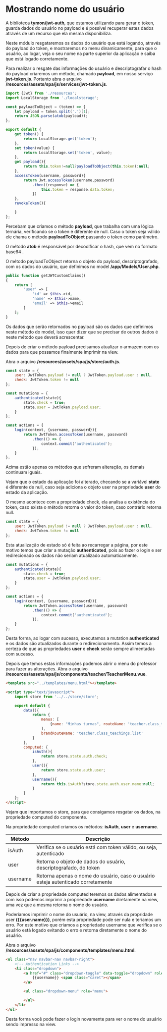 # Mostrando nome do usuário

A biblioteca **tymon/jwt-auth**, que estamos utilizando para gerar o token, guarda dados do usuário no payload e é possível recuperar estes dados através de um recurso que ela mesma disponibiliza.

Neste módulo resgataremos os dados do usuário que está logando, através do payload do token, e mostraremos no menu dinamicamente, para que o usuário, ao logar, veja o seu nome na parte superior da aplicação e saiba que está logado corretamente.

Para realizar o resgate das informações do usuário e descriptografar o hash do payload criaremos um método, chamado **payload**, em nosso serviço **jwt-token.js**. Portanto abra o arquivo **/resources/assets/spa/js/services/jwt-token.js**.

```js
import {Jwt} from './resources';
import LocalStorage from './localstorage';

const payloadToObject = (token) => {
    let payload = token.split('.')[1];
    return JSON.parse(atob(payload));
};

export default {
    get token() {
        return LocalStorage.get('token');
    },
    set token(value) {
        return LocalStorage.set('token', value);
    },
    get payload(){
        return this.token!=null?payloadToObject(this.token):null;
    },
    accessToken(username, password){
        return Jwt.accessToken(username,password)
            .then((response) => {
                this.token = response.data.token;
            })
    },
    revokeToken(){

    }
};
```

Percebam que criamos o método **payload**, que trabalha com uma lógica ternária, verificando se o token é diferente de null. Caso o token seja válido ele chama o método **payloadToObject** passando o token como parâmetro.

O método **atob** é responsável por decodificar o hash, que vem no formato base64 .

O método payloadToObject retorna o objeto do payload, descriptografado, com os dados do usuário, que definimos no model **/app/Models/User.php**.

```php
public function getJWTCustomClaims()
{
    return [
        'user' => [
            'id' => $this->id,
            'name' => $this->name,
            'email' => $this->email
        ]
    ];
}
```

Os dados que serão retornados no payload são os dados que definimos neste método do model, isso quer dizer que se precisar de outros dados é neste método que deverá acrescentar.

Depois de criar o método payload precisamos atualizar o armazem com os dados para que possamos finalmente imprimir na view.

Abra o arquivo **/resources/assets/spa/js/store/auth.js**.

```js
const state = {
    user: JwtToken.payload != null ? JwtToken.payload.user : null,
    check: JwtToken.token != null
};

const mutations = {
    authenticated(state){
        state.check = true;
        state.user = JwtToken.payload.user;
    }
};

const actions = {
    login(context, {username, password}){
        return JwtToken.accessToken(username, password)
            .then(() => {
                context.commit('authenticated');
            });
    }
};
```

Acima estão apenas os métodos que sofreram alteração, os demais continuam iguais.

Vejam que o estado da aplicação foi alterado, checando se a variável **state** é diferente de null, caso seja adiciona o objeto user na propriedade **user** do estado da aplicação.

O mesmo acontece com a propriedade check, ela analisa a existência do token, caso exista o método retorna o valor do token, caso contrário retorna null.

```js
const state = {
    user: JwtToken.payload != null ? JwtToken.payload.user : null,
    check: JwtToken.token != null
};
```

Esta atualização de estado só é feita ao recarregar a página, por este motivo temos que criar a mutação **authenticated**, pois ao fazer o login e ser redirecionado os dados não seriam atualizado automaticamente.

```js
const mutations = {
    authenticated(state){
        state.check = true;
        state.user = JwtToken.payload.user;
    }
};

const actions = {
    login(context, {username, password}){
        return JwtToken.accessToken(username, password)
            .then(() => {
                context.commit('authenticated');
            });
    }
};
```

Desta forma, ao logar com sucesso, executamos a mutation **authenticated** e os dados são atualizados durante o redirecionamento. Assim temos a certeza de que as propriedades **user** e **check** serão sempre alimentadas com sucesso.

Depois que temos estas informações podemos abrir o menu do professor para fazer as alterações. Abra o arquivo **/resources/assets/spa/js/components/teacher/TeacherMenu.vue**.

```html
<template src="../templates/menu.html"></template>

<script type="text/javascript">
    import store from '../../store/store';

    export default {
        data(){
            return {
                menus: [
                    {name: "Minhas turmas", routeName: 'teacher.class_teachings.list'}
                ],
                brandRouteName: 'teacher.class_teachings.list'
            }
        },
        computed: {
            isAuth(){
                return store.state.auth.check;
            },
            user(){
                return store.state.auth.user;
            },
            username(){
                return this.isAuth?store.state.auth.user.name:null;
            }
        }
    };
</script>
```

Vejam que importamos o store, para que consigamos resgatar os dados, na propriedade computed do componente.

Na propriedade computed criamos os métodos: **isAuth**, **user** e **username**.

| Método   | Descrição 																			  |
|----------|--------------------------------------------------------------------------------------|
| isAuth   | Verifica se o usuário está com token válido, ou seja, autenticado 					  |
| user     | Retorna o objeto de dados do usuário, descriptografado, do token 					  |
| username | Retorna apenas o nome do usuário, caso o usuário esteja autenticado corretamente	  |

Depois de criar a propriedade computed teremos os dados alimentados e com isso podemos imprimir a propriedade **username** diretamente na view, uma vez que a mesma retorna o nome do usuário.

Poderíamos imprimir o nome do usuário, na view, através da propridade user **({{user.name}})**, porém esta propriedade pode ser nula e teríamos um erro. Por este motivo que criamos a propriedade username que verifica se o usuário está logado evitando o erro e retorna diretamente o nome do usuário.

Abra o arquivo **/resources/assets/spa/js/components/templates/menu.html**.

```html
<ul class="nav navbar-nav navbar-right">
    <!-- Authentication Links -->
    <li class="dropdown">
        <a href="#" class="dropdown-toggle" data-toggle="dropdown" role="button" aria-expanded="false">
            {{username}} <span class="caret"></span>
        </a>

        <ul class="dropdown-menu" role="menu">

        </ul>
    </li>
</ul>
```

Desta forma você pode fazer o login novamente para ver o nome do usuário sendo impresso na view.